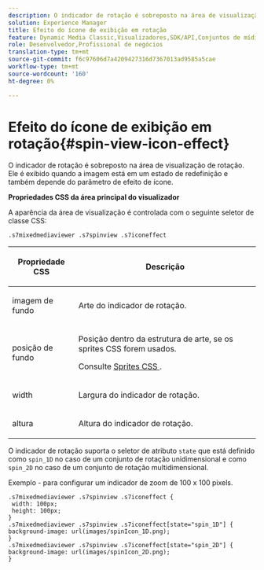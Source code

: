 ```yaml
---
description: O indicador de rotação é sobreposto na área de visualização de rotação. Ele é exibido quando a imagem está em um estado de redefinição e também depende do parâmetro de efeito de ícone.
solution: Experience Manager
title: Efeito do ícone de exibição em rotação
feature: Dynamic Media Classic,Visualizadores,SDK/API,Conjuntos de mídias mistas
role: Desenvolvedor,Profissional de negócios
translation-type: tm+mt
source-git-commit: f6c97606d7a4209427316d7367013ad9585a5cae
workflow-type: tm+mt
source-wordcount: '160'
ht-degree: 0%

---
```



# Efeito do ícone de exibição em rotação{#spin-view-icon-effect}

O indicador de rotação é sobreposto na área de visualização de rotação. Ele é exibido quando a imagem está em um estado de redefinição e também depende do parâmetro de efeito de ícone.

<!--<a id="section_061E550C1C1D4DB2BD663A898895B38C"></a>-->

**Propriedades CSS da área principal do visualizador**

A aparência da área de visualização é controlada com o seguinte seletor de classe CSS:

```
.s7mixedmediaviewer .s7spinview .s7iconeffect
```

<table id="table_94EE3F5BBE4547C0B4943471CEE7EDE4"> 
 <thead> 
  <tr> 
   <th colname="col1" class="entry"> <p> Propriedade CSS </p> </th> 
   <th colname="col2" class="entry"> <p>Descrição </p> </th> 
  </tr> 
 </thead>
 <tbody> 
  <tr> 
   <td colname="col1"> <p> <span class="codeph"> imagem de fundo  </span> </p> </td> 
   <td colname="col2"> <p> Arte do indicador de rotação. </p> </td> 
  </tr> 
  <tr> 
   <td colname="col1"> <p> <span class="codeph"> posição de fundo  </span> </p> </td> 
   <td colname="col2"> <p> Posição dentro da estrutura de arte, se os sprites CSS forem usados. </p> <p>Consulte <a href="../../../c-html5-s7-aem-asset-viewers/c-html5-mixedmedia-viewer-about/c-html5-mixedmedia-viewer-customizingviewer/c-html5-mixedmedia-viewer-customizingviewer.md#section-209a43dfbddf4fc589e79cddaf233f50" format="dita" scope="local"> Sprites CSS </a>. </p> </td> 
  </tr> 
  <tr> 
   <td colname="col1"> <p> <span class="codeph"> width </span> </p> </td> 
   <td colname="col2"> <p>Largura do indicador de rotação. </p> </td> 
  </tr> 
  <tr> 
   <td colname="col1"> <p> <span class="codeph"> altura  </span> </p> </td> 
   <td colname="col2"> <p>Altura do indicador de rotação. </p> </td> 
  </tr> 
 </tbody> 
</table>

O indicador de rotação suporta o seletor de atributo `state` que está definido como `spin_1D` no caso de um conjunto de rotação unidimensional e como `spin_2D` no caso de um conjunto de rotação multidimensional.

Exemplo - para configurar um indicador de zoom de 100 x 100 pixels.

```
.s7mixedmediaviewer .s7spinview .s7iconeffect { 
 width: 100px; 
 height: 100px; 
} 
.s7mixedmediaviewer .s7spinview .s7iconeffect[state="spin_1D"] { 
background-image: url(images/spinIcon_1D.png); 
} 
.s7mixedmediaviewer .s7spinview .s7iconeffect[state="spin_2D"] { 
background-image: url(images/spinIcon_2D.png); 
}
```

